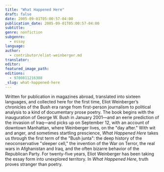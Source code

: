 ```yaml
---
title: "What Happened Here"
draft: false
date: 2005-09-01T05:00:57-04:00
publication_date: 2005-09-01T05:00:57-04:00
subtitle:
genre: nonfiction
subgenre:
  - essay
language:
author:
  - contributor/eliot-weinberger.md
translator:
editor:
featured_image_path:
editions:
  - 9780811216388
_slug: what-happened-here
---
```


Written for publication in magazines abroad, translated into sixteen languages, and collected here for the first time, Eliot Weinberger’s chronicles of the Bush era range from first-person journalism to political analysis to a kind of documentary prose poetry. The book begins with the inauguration of George W. Bush in January 2001—and an eerie prediction of the invasion of Iraq—and picks up on September 12, with an account of downtown Manhattan, where Weinberger lives, on the "day after." With wit and anger, and sometimes startling prescience, _What Happened Here_ takes us through the first term of the "Bush junta": the deep history of the neoconservative "sleeper cell," the invention of the War on Terror, the real wars in Afghanistan and Iraq, and the often bizarre behavior of the Republican Party. For twenty-five years, Eliot Weinberger has been taking the essay form into unexplored territory. In _What Happened Here_, truth proves stranger than poetry.

